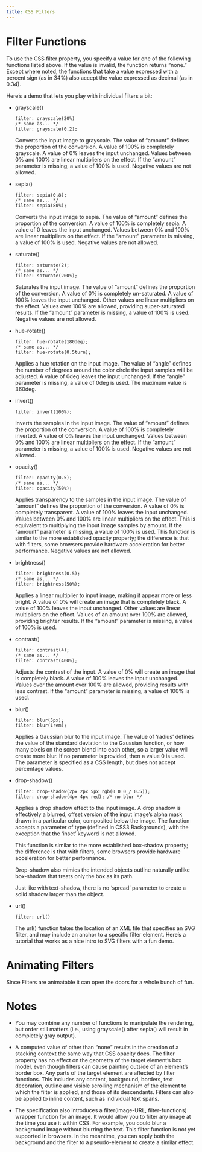 ```yaml
---
title: CSS Filters
---
```


# Filter Functions

To use the CSS filter property, you specify a value for one of the following
functions listed above. If the value is invalid, the function returns “none.”
Except where noted, the functions that take a value expressed with a percent
sign (as in 34%) also accept the value expressed as decimal (as in 0.34).

Here’s a demo that lets you play with individual filters a bit:


+ grayscale()

  ```verbatim
  filter: grayscale(20%)
  /* same as... */
  filter: grayscale(0.2);
  ```

  Converts the input image to grayscale. The value of “amount” defines the
  proportion of the conversion. A value of 100% is completely grayscale. A value
  of 0% leaves the input unchanged. Values between 0% and 100% are linear
  multipliers on the effect. If the “amount” parameter is missing, a value of
  100% is used. Negative values are not allowed.

+ sepia()

  ```verbatim
  filter: sepia(0.8);
  /* same as... */
  filter: sepia(80%);
  ```

  Converts the input image to sepia. The value of “amount” defines the proportion
  of the conversion. A value of 100% is completely sepia. A value of 0 leaves the
  input unchanged. Values between 0% and 100% are linear multipliers on the
  effect. If the “amount” parameter is missing, a value of 100% is used. Negative
  values are not allowed.

+ saturate()

  ```verbatim
  filter: saturate(2);
  /* same as... */
  filter: saturate(200%);
  ```

  Saturates the input image. The value of “amount” defines the proportion of the
  conversion. A value of 0% is completely un-saturated. A value of 100% leaves
  the input unchanged. Other values are linear multipliers on the effect. Values
  over 100% are allowed, providing super-saturated results. If the “amount”
  parameter is missing, a value of 100% is used. Negative values are not allowed.

+ hue-rotate()

  ```verbatim
  filter: hue-rotate(180deg);
  /* same as... */
  filter: hue-rotate(0.5turn);
  ```

  Applies a hue rotation on the input image. The value of “angle” defines the
  number of degrees around the color circle the input samples will be adjusted. A
  value of 0deg leaves the input unchanged. If the “angle” parameter is missing,
  a value of 0deg is used. The maximum value is 360deg.

+ invert()

  ```verbatim
  filter: invert(100%);
  ```
      
  Inverts the samples in the input image. The value of “amount” defines the
  proportion of the conversion. A value of 100% is completely inverted. A value
  of 0% leaves the input unchanged. Values between 0% and 100% are linear
  multipliers on the effect. If the “amount” parameter is missing, a value of
  100% is used. Negative values are not allowed.

+ opacity()

  ```verbatim
  filter: opacity(0.5);
  /* same as... */
  filter: opacity(50%);
  ```

  Applies transparency to the samples in the input image. The value of “amount”
  defines the proportion of the conversion. A value of 0% is completely
  transparent. A value of 100% leaves the input unchanged. Values between 0% and
  100% are linear multipliers on the effect. This is equivalent to multiplying
  the input image samples by amount. If the “amount” parameter is missing, a
  value of 100% is used. This function is similar to the more established opacity
  property; the difference is that with filters, some browsers provide hardware
  acceleration for better performance. Negative values are not allowed.

+ brightness()

  ```verbatim
  filter: brightness(0.5);
  /* same as... */
  filter: brightness(50%);
  ```

  Applies a linear multiplier to input image, making it appear more or less
  bright. A value of 0% will create an image that is completely black. A value of
  100% leaves the input unchanged. Other values are linear multipliers on the
  effect. Values of an amount over 100% are allowed, providing brighter results.
  If the “amount” parameter is missing, a value of 100% is used.

+ contrast()

  ```verbatim
  filter: contrast(4);
  /* same as... */
  filter: contrast(400%);
  ```

  Adjusts the contrast of the input. A value of 0% will create an image that is
  completely black. A value of 100% leaves the input unchanged. Values over the
  amount over 100% are allowed, providing results with less contrast. If the
  “amount” parameter is missing, a value of 100% is used.

+ blur()

  ```verbatim
  filter: blur(5px);
  filter: blur(1rem);
  ```

  Applies a Gaussian blur to the input image. The value of ‘radius’ defines the
  value of the standard deviation to the Gaussian function, or how many pixels on
  the screen blend into each other, so a larger value will create more blur. If
  no parameter is provided, then a value 0 is used. The parameter is specified as
  a CSS length, but does not accept percentage values.

+ drop-shadow()

  ```verbatim
  filter: drop-shadow(2px 2px 5px rgb(0 0 0 / 0.5));
  filter: drop-shadow(4px 4px red); /* no blur */
  ```

  Applies a drop shadow effect to the input image. A drop shadow is effectively a
  blurred, offset version of the input image’s alpha mask drawn in a particular
  color, composited below the image. The function accepts a parameter of type
  (defined in CSS3 Backgrounds), with the exception that the ‘inset’ keyword is
  not allowed.

  This function is similar to the more established box-shadow property; the
  difference is that with filters, some browsers provide hardware acceleration
  for better performance.

  Drop-shadow also mimics the intended objects outline naturally unlike
  box-shadow that treats only the box as its path.

  Just like with text-shadow, there is no ‘spread’ parameter to create a solid
  shadow larger than the object.

+ url()

  ```verbatim
  filter: url()
  ```

  The url() function takes the location of an XML file that specifies an SVG
  filter, and may include an anchor to a specific filter element. Here’s a
  tutorial that works as a nice intro to SVG filters with a fun demo.

# Animating Filters

Since Filters are animatable it can open the doors for a whole bunch of fun.

# Notes

- You may combine any number of functions to manipulate the rendering, but order
  still matters (i.e., using grayscale() after sepia() will result in completely
  gray output).

- A computed value of other than “none” results in the creation of a stacking
  context the same way that CSS opacity does. The filter property has no effect
  on the geometry of the target element’s box model, even though filters can
  cause painting outside of an element’s border box. Any parts of the target
  element are affected by filter functions. This includes any content,
  background, borders, text decoration, outline and visible scrolling mechanism
  of the element to which the filter is applied, and those of its descendants.
  Filters can also be applied to inline content, such as individual text spans.

- The specification also introduces a filter(image-URL, filter-functions) wrapper
  function for an image. It would allow you to filter any image at the time you
  use it within CSS. For example, you could blur a background image without
  blurring the text. This filter function is not yet supported in browsers. In
  the meantime, you can apply both the background and the filter to a
  pseudo-element to create a similar effect.
